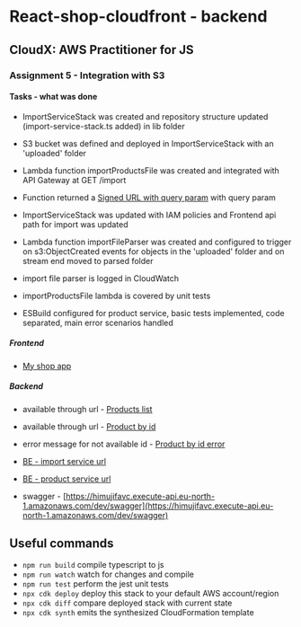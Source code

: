 # React-shop-cloudfront - backend

## CloudX: AWS Practitioner for JS

### Assignment 5 - Integration with S3

#### Tasks - what was done

- ImportServiceStack was created and repository structure updated (import-service-stack.ts added) in lib folder
- S3 bucket was defined and deployed in ImportServiceStack with an 'uploaded' folder
- Lambda function importProductsFile was created and integrated with API Gateway at GET /import
- Function returned a [Signed URL with query param](https://u7trhc85wh.execute-api.eu-north-1.amazonaws.com/dev/import?name=test.csv) with query param
- ImportServiceStack was updated with IAM policies and Frontend api path for import was updated
- Lambda function importFileParser was created and configured to trigger on s3:ObjectCreated events for objects in the 'uploaded' folder and on stream end moved to parsed folder
- import file parser is logged in CloudWatch
- importProductsFile lambda is covered by unit tests

- ESBuild configured for product service, basic tests implemented, code separated, main error scenarios handled

##### Frontend

- [My shop app](https://d1kq5q0usw740u.cloudfront.net)

##### Backend

- available through url - [Products list](https://himujifavc.execute-api.eu-north-1.amazonaws.com/dev/products)

- available through url - [Product by id](https://himujifavc.execute-api.eu-north-1.amazonaws.com/dev/products/f1e29929-44cf-400a-b9bf-edcb050e32ab)
- error message for not available id - [Product by id error](https://himujifavc.execute-api.eu-north-1.amazonaws.com/dev/products/99)

- [BE - import service url](https://u7trhc85wh.execute-api.eu-north-1.amazonaws.com/dev/)
- [BE - product service url](https://himujifavc.execute-api.eu-north-1.amazonaws.com/dev/)

- swagger - [https://himujifavc.execute-api.eu-north-1.amazonaws.com/dev/swagger](https://himujifavc.execute-api.eu-north-1.amazonaws.com/dev/swagger)

##

## Useful commands

- `npm run build` compile typescript to js
- `npm run watch` watch for changes and compile
- `npm run test` perform the jest unit tests
- `npx cdk deploy` deploy this stack to your default AWS account/region
- `npx cdk diff` compare deployed stack with current state
- `npx cdk synth` emits the synthesized CloudFormation template
